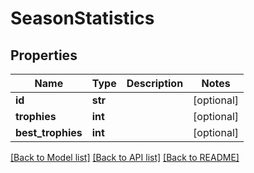 # SeasonStatistics

## Properties
Name | Type | Description | Notes
------------ | ------------- | ------------- | -------------
**id** | **str** |  | [optional] 
**trophies** | **int** |  | [optional] 
**best_trophies** | **int** |  | [optional] 

[[Back to Model list]](../README.md#documentation-for-models) [[Back to API list]](../README.md#documentation-for-api-endpoints) [[Back to README]](../README.md)


